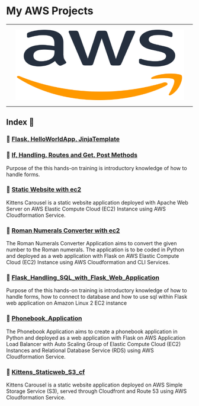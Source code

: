 # My AWS Projects

<hr>
<p align="center">
    <img alt="Python" src="https://raw.githubusercontent.com/medipnegiz/linux_cheat_sheet/main/Img/aws.svg" height="190" width="455">
</p>
<hr>

## Index 📜

### 🔖 [Flask, HelloWorldApp, JinjaTemplate](https://github.com/BekirKocabas/AWS_Projects/tree/main/Hello-world-app-jinja-template)

### 🔖 [If, Handling, Routes and Get, Post Methods](https://github.com/BekirKocabas/AWS_Projects/tree/main/If-Handling-Routes-and-Get-Post-Methods)
Purpose of the this hands-on training is introductory knowledge of how to handle forms.

### 🔖 [Static Website with ec2](https://github.com/BekirKocabas/AWS_Projects/tree/main/Kittens-carousel-static-website-ec2)
Kittens Carousel is a static website application deployed with Apache Web Server on AWS Elastic Compute Cloud (EC2) Instance using AWS Cloudformation Service.

### 🔖 [Roman Numerals Converter with ec2](https://github.com/BekirKocabas/AWS_Projects/tree/main/Roman-Numerals-Converter)
The Roman Numerals Converter Application aims to convert the given number to the Roman numerals. The application is to be coded in Python and deployed as a web application with Flask on AWS Elastic Compute Cloud (EC2) Instance using AWS Cloudformation and CLI Services.

### 🔖 [Flask_Handling_SQL_with_Flask_Web_Application](https://github.com/BekirKocabas/AWS_Projects/tree/main/Handling-SQL-with-Flask-Web-App)
Purpose of the this hands-on training is introductory knowledge of how to handle forms, how to connect to database and how to use sql within Flask web application on Amazon Linux 2 EC2 instance

### 🔖 [Phonebook_Application](https://github.com/BekirKocabas/AWS_Projects/tree/main/phonebook-app-flask-alb-asg-rds)
The Phonebook Application aims to create a phonebook application in Python and deployed as a web application with Flask on AWS Application Load Balancer with Auto Scaling Group of Elastic Compute Cloud (EC2) Instances and Relational Database Service (RDS) using AWS Cloudformation Service.

### 🔖 [Kittens_Staticweb_S3_cf](https://github.com/BekirKocabas/AWS_Projects/tree/main/Kittens-carousel-static-web-s3-cf)
Kittens Carousel is a static website application deployed on AWS Simple Storage Service (S3), served through Cloudfront and Route 53 using AWS Cloudformation Service.

